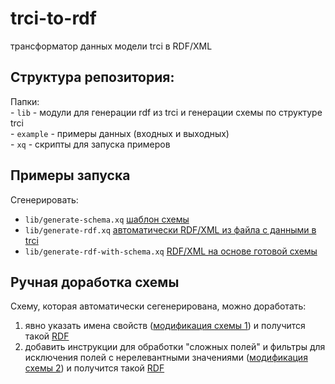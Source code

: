 # trci-to-rdf
трансформатор данных модели trci в RDF/XML
    
## Структура репозитория:  
Папки:  
    - `lib` - модули для генерации rdf из trci и генерации схемы по структуре trci  
    - `example` - примеры данных (входных и выходных)  
    - `xq` - скрипты для запуска примеров  

## Примеры запуска

Сгенерировать:
-  `lib/generate-schema.xq` [шаблон схемы](/example/schemas/schema-example.json)
- `lib/generate-rdf.xq` [автоматически RDF/XML из файла с данными в trci](example/RDF/RDF-auto-generate.xml) 
- `lib/generate-rdf-with-schema.xq` [RDF/XML на основе готовой схемы](example/RDF/RDF-auto-generate.xml) 

## Ручная доработка схемы
Схему, которая автоматически сегенерирована, можно доработать:
1. явно указать имена свойств ([модификация схемы 1](example/schemas/modified-schema-example.json)) и получится такой [RDF](example/RDF/RDF-modified-schema-example.xml)
1. добавить инструкции для обработки "сложных полей" и фильтры для исключения полей с нерелевантными значениями ([модификация схемы 2](example/schemas/modified-schema-example-resource.json)) и получится такой [RDF](example/RDF/RDF-modified-schema-example-resource.xml)
